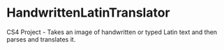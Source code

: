 # HandwrittenLatinTranslator
CS4 Project - Takes an image of handwritten or typed Latin text and then parses and translates it. 
